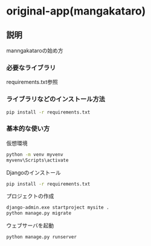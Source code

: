 # original-app(mangakataro)

## 説明
manngakataroの始め方
### 必要なライブラリ
requirements.txt参照
### ライブラリなどのインストール方法
 
```bash
pip install -r requirements.txt
```
### 基本的な使い方
仮想環境
```bash
python -m venv myvenv
myvenv\Scripts\activate
```
Djangoのインストール
```bash
pip install -r requirements.txt
```
プロジェクトの作成
```bash
django-admin.exe startproject mysite .
python manage.py migrate
```
ウェブサーバを起動
```bash
python manage.py runserver
```
